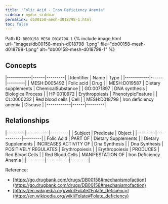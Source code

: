 ```yaml
---
title: "Folic Acid - Iron Deficiency Anemia"
sidebar: mydoc_sidebar
permalink: db00158-mesh-d018798-1.html
toc: false 
---
```



Path ID: `DB00158_MESH_D018798_1`
{% include image.html url="images/db00158-mesh-d018798-1.png" file="db00158-mesh-d018798-1.png" alt="db00158-mesh-d018798-1" %}

## Concepts

|------------|------|---------|
| Identifier | Name | Type    |
|------------|------|---------|
| MESH:D005492 | Folic acid | Drug |
| MESH:D019587 | Dietary supplements | ChemicalSubstance |
| GO:0071897 | DNA synthesis | BiologicalProcess |
| HP:0010972 | Erythropoiesis | PhenotypicFeature |
| CL:0000232 | Red blood cells | Cell |
| MESH:D018798 | Iron deficiency anemia | Disease |
|------------|------|---------|

## Relationships

|---------|-----------|---------|
| Subject | Predicate | Object  |
|---------|-----------|---------|
| Folic Acid | PART OF | Dietary Supplements |
| Dietary Supplements | INCREASES ACTIVITY OF | Dna Synthesis |
| Dna Synthesis | POSITIVELY REGULATES | Erythropoiesis |
| Erythropoiesis | PRODUCES | Red Blood Cells |
| Red Blood Cells | MANIFESTATION OF | Iron Deficiency Anemia |
|---------|-----------|---------|

Reference: 
  - [https://go.drugbank.com/drugs/DB00158#mechanismofaction](https://go.drugbank.com/drugs/DB00158#mechanismofaction)
  - [https://en.wikipedia.org/wiki/Folate#Folate_deficiency](https://en.wikipedia.org/wiki/Folate#Folate_deficiency)
